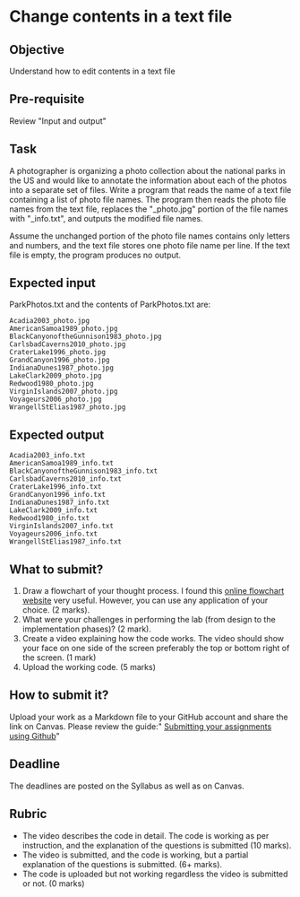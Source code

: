 # Change contents in a text file

## Objective
Understand how to edit contents in a text file

## Pre-requisite
Review "Input and output"

## Task
A photographer is organizing a photo collection about the national parks in the US and would like to annotate the information about each of the photos into a separate set of files. Write a program that reads the name of a text file containing a list of photo file names. The program then reads the photo file names from the text file, replaces the "_photo.jpg" portion of the file names with "_info.txt", and outputs the modified file names.

Assume the unchanged portion of the photo file names contains only letters and numbers, and the text file stores one photo file name per line. If the text file is empty, the program produces no output.

## Expected input
ParkPhotos.txt
and the contents of ParkPhotos.txt are:
```
Acadia2003_photo.jpg
AmericanSamoa1989_photo.jpg
BlackCanyonoftheGunnison1983_photo.jpg
CarlsbadCaverns2010_photo.jpg
CraterLake1996_photo.jpg
GrandCanyon1996_photo.jpg
IndianaDunes1987_photo.jpg
LakeClark2009_photo.jpg
Redwood1980_photo.jpg
VirginIslands2007_photo.jpg
Voyageurs2006_photo.jpg
WrangellStElias1987_photo.jpg
```

## Expected output
```
Acadia2003_info.txt
AmericanSamoa1989_info.txt
BlackCanyonoftheGunnison1983_info.txt
CarlsbadCaverns2010_info.txt
CraterLake1996_info.txt
GrandCanyon1996_info.txt
IndianaDunes1987_info.txt
LakeClark2009_info.txt
Redwood1980_info.txt
VirginIslands2007_info.txt
Voyageurs2006_info.txt
WrangellStElias1987_info.txt
```

## What to submit?
1. Draw a flowchart of your thought process. I found this [online flowchart website](http://www.draw.io) very useful. However, you can use any application of your choice. (2 marks).   
2. What were your challenges in performing the lab (from design to the implementation phases)? (2 mark).  
3. Create a video explaining how the code works. The video should show your face on one side of the screen preferably the top or bottom right of the screen. (1 mark)
4. Upload the working code. (5 marks)

## How to submit it?
Upload your work as a Markdown file to your GitHub account and share the link on Canvas. Please review the guide:"
[Submitting your assignments using Github](https://sdccd-edu.zoom.us/rec/share/SVvlngcEn-7CaNI8FvwEVJ5ulLp4sxpqN9hnCYvXeHHcls2e0TBlU47uATNklUf-.yX4fsJjsU2nuLGeX?startTime=1725121532000)"

## Deadline
The deadlines are posted on the Syllabus as well as on Canvas.

## Rubric
- The video describes the code in detail. The code is working as per instruction, and the explanation of the questions is submitted (10 marks).  
- The video is submitted, and the code is working, but a partial explanation of the questions is submitted. (6+ marks).  
- The code is uploaded but not working regardless the video is submitted or not. (0 marks)


